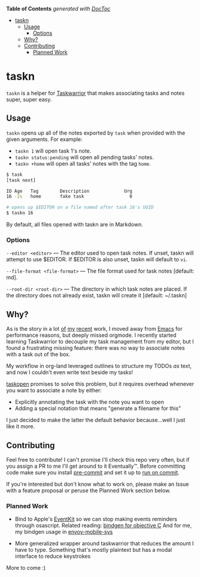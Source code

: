 <!-- START doctoc generated TOC please keep comment here to allow auto update -->
<!-- DON'T EDIT THIS SECTION, INSTEAD RE-RUN doctoc TO UPDATE -->
**Table of Contents**  *generated with [DocToc](https://github.com/thlorenz/doctoc)*

- [taskn](#taskn)
  - [Usage](#usage)
    - [Options](#options)
  - [Why?](#why)
  - [Contributing](#contributing)
    - [Planned Work](#planned-work)

<!-- END doctoc generated TOC please keep comment here to allow auto update -->

# taskn

`taskn` is a helper for [Taskwarrior](https://taskwarrior.org/) that makes associating tasks and
notes super, super easy.

## Usage

`taskn` opens up all of the notes exported by `task`
when provided with the given arguments.
For example:

- `taskn 1` will open task 1's note.
- `taskn status:pending` will open all pending tasks' notes.
- `taskn +home` will open all tasks' notes with the tag `home`.

```bash
$ task
[task next]

ID Age   Tag        Description             Urg
16 -2s   home       fake task                 0

# opens up $EDITOR on a file named after task 16's UUID
$ taskn 16
```

By default, all files opened with taskn are in Markdown.

### Options

`--editor <editor>` &mdash;
The editor used to open task notes.
If unset, taskn will attempt to use $EDITOR.
If $EDITOR is also unset, taskn will default to `vi`.

`--file-format <file-format>` &mdash;
The file format used for task notes [default: md].

`--root-dir <root-dir>` &mdash;
The directory in which task notes are placed.
If the directory does not already exist,
taskn will create it [default: ~/.taskn]

## Why?

As is the story in a lot [of](https://github.com/crockeo/pj) [my](https://github.com/crockeo/nvim)
[recent](https://github.com/crockeo/orgmode-nvim) work, I moved
away from [Emacs](https://www.gnu.org/software/emacs/) for performance reasons, but deeply missed
orgmode. I recently started learning Taskwarrior to decouple my task management from my editor, but
I found a frustrating missing feature: there was no way to associate notes with a task out of the
box.

My workflow in org-land leveraged outlines to structure my TODOs _as_ text, and now I couldn't even
write text beside my tasks!

[taskopen](https://github.com/jschlatow/taskopen) promises to solve this problem, but it requires
overhead whenever you want to associate a note by either:

- Explicitly annotating the task with the note you want to open
- Adding a special notation that means "generate a filename for this"

I just decided to make the latter the default behavior because...well I just like it more.

## Contributing

Feel free to contribute! I can't promise I'll check this repo very often, but if you assign a PR to
me I'll get around to it Eventually™. Before committing code make sure you install
[pre-commit](https://pre-commit.com/) and set it up to
[run on commit](https://pre-commit.com/#3-install-the-git-hook-scripts).

If you're interested but don't know what to work on,
please make an Issue with a feature proposal
or peruse the Planned Work section below.

### Planned Work

- Bind to Apple's [EventKit](https://developer.apple.com/documentation/eventkit?language=objc)
  so we can stop making events reminders through osascript.
  Related reading: [bindgen for objective C](https://rust-lang.github.io/rust-bindgen/objc.html)
  And for me, my bindgen usage in [envoy-mobile-sys](https://github.com/crockeo/envoy-mobile-sys)

- More generalized wrapper around taskwarrior
  that reduces the amount I have to type.
  Something that's mostly plaintext but has a
  modal interface to reduce keystrokes

More to come :)
